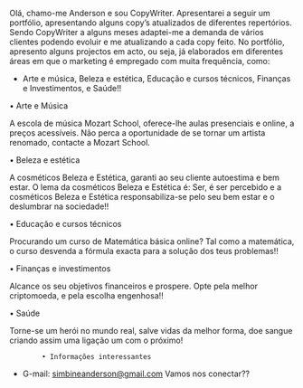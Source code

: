 
 

Olá, chamo-me Anderson e sou CopyWriter. Apresentarei a seguir um portfólio, apresentando alguns copy’s atualizados de diferentes repertórios. Sendo CopyWriter a alguns meses adaptei-me a demanda de vários clientes podendo evoluir e me atualizando a cada copy feito. No portfólio, apresento alguns projectos em acto, ou seja, já elaborados em diferentes áreas em que o marketing é empregado com muita frequência, como: 
-	Arte e música, Beleza e estética, Educação e cursos técnicos, Finanças e Investimentos, e Saúde!!


•	Arte e Música





A escola de música Mozart School, oferece-lhe aulas presenciais e online, a preços acessíveis.
Não perca a oportunidade de se tornar um artista renomado, contacte a Mozart School.


•	Beleza e estética


A cosméticos Beleza e Estética, garanti ao seu cliente autoestima e bem estar. O lema da cosméticos Beleza e Estética é: Ser, é ser percebido e a cosméticos Beleza e Estética responsabiliza-se pelo seu bem estar e o deslumbrar na sociedade!!


•	Educação e cursos técnicos


Procurando um curso de Matemática básica online? Tal como a matemática, o curso desvenda a fórmula exacta para a solução dos teus problemas!!


•	Finanças e investimentos


Alcance os seu objetivos financeiros e prospere. Opte pela melhor criptomoeda, e pela escolha engenhosa!!

•	Saúde



Torne-se um herói no mundo real, salve vidas da melhor forma, doe sangue criando assim uma ligação um com o próximo!

            • Informações interessantes
- G-mail: simbineanderson@gmail.com
Vamos nos conectar??
